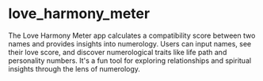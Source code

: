 # love_harmony_meter
The Love Harmony Meter app calculates a compatibility score between two names and provides insights into numerology. Users can input names, see their love score, and discover numerological traits like life path and personality numbers. It's a fun tool for exploring relationships and spiritual insights through the lens of numerology.
